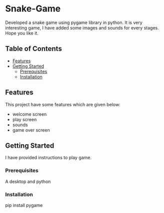 # Snake-Game
Developed a snake game using pygame library in python. 
It is very interesting game, I have added some images and sounds for every stages.
Hope you like it.

## Table of Contents
- [Features](#features)
- [Getting Started](#getting-started)
  - [Prerequisites](#prerequisites)
  - [Installation](#installation)

## Features

This project have some features which are given below:

- welcome screen
- play screen
- sounds
- game over screen

## Getting Started

I have provided instructions to play game.

### Prerequisites
A desktop and python 

### Installation

pip install pygame

